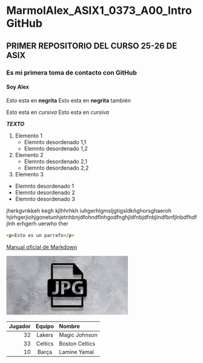 # MarmolAlex_ASIX1_0373_A00_IntroGitHub
## PRIMER REPOSITORIO DEL CURSO 25-26 DE ASIX
### Es mi primera toma de contacto con GitHub
#### Soy Alex

Esto esta en __negrita__
Esto esta en **negrita** también

Esto esta en _cursiva_
Esto esta en *cursiva*

**_TEXTO_**

1. Elemento 1
    * Elemnto desordenado 1,1
    * Elemnto desordenado 1,2
2. Elemento 2
    * Elemnto desordenado 2,1
    * Elemnto desordenado 2,2
3. Elemento 3

* Elemnto desordenado 1
* Elemnto desordenado 2 
* Elemnto desordenado 3

jherkgvnkkeh kegh kjlhhrhkh iuhgerhlgmsljgtigsldkñghorsghaeroh
hjirhgerjiohjgonetunhjetnhbnjdfohndflnhgodfnghjldfnbjdfnbjlndfbnfjlnbdfhdfjlnh erhgerh uerwho ther

```html
<p>Esto es un parrafo</p>
```
[Manual oficial de Markdown](https://markdown.es/ "texto adicional sobre el enlace")

![alt text](./imagen1.jpg "imagen ramdom de un archivo")

| Jugador | Equipo | Nombre |
|---------:|:------------------:|:----------------------|
| 32 | Lakers | Magic Johnson |
| 33 | Celtics | Boston Celtics |
| 10 | Barça | Lamine Yamal |